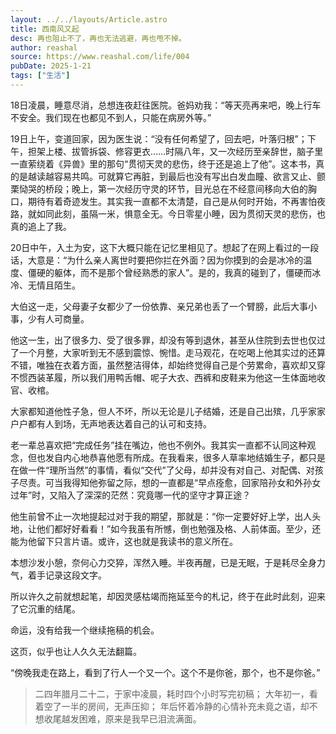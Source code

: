 ```yaml
---
layout: ../../layouts/Article.astro
title: 西南风又起
desc: 再也阻止不了，再也无法逃避，再也甩不掉。
author: reashal
source: https://www.reashal.com/life/004
pubDate: 2025-1-21
tags: ["生活"]
---
```


18日凌晨，睡意尽消，总想连夜赶往医院。爸妈劝我：“等天亮再来吧，晚上行车不安全。我们现在也都见不到人，只能在病房外等。”

19日上午，变道回家，因为医生说：“没有任何希望了，回去吧，叶落归根”；下午，担架上楼、拔管拆袋、修容更衣……时隔八年，又一次经历至亲辞世，脑子里一直萦绕着《异兽》里的那句“贯彻天灵的悲伤，终于还是追上了他”。这本书，真的是越读越容易共鸣。可就算它再脏，到最后也没有写出白发血瞳、欲言又止、颤栗恸哭的桥段；晚上，第一次经历守灵的环节，目光总在不经意间移向大伯的胸口，期待有着奇迹发生。其实我一直都不太清楚，自己是从何时开始，不再害怕夜路，就如同此刻，虽隔一米，惧意全无。今日零星小睡，因为贯彻天灵的悲伤，也真的追上了我。

20日中午，入土为安，这下大概只能在记忆里相见了。想起了在网上看过的一段话，大意是：“为什么亲人离世时要把你拦在外面？因为你摸到的会是冰冷的温度、僵硬的躯体，而不是那个曾经熟悉的家人”。是的，我真的碰到了，僵硬而冰冷、无情且陌生。

大伯这一走，父母妻子女都少了一份依靠、亲兄弟也丢了一个臂膀，此后大事小事，少有人可商量。

他这一生，出了很多力、受了很多罪，却没有等到退休，甚至从住院到去世也仅过了一个月整，大家听到无不感到震惊、惋惜。走马观花，在吃喝上他其实过的还算不错，唯独在衣着方面，虽然整洁得体，却始终觉得自己是个劳累命，喜欢却又穿不惯西装革履，所以我们用鸭舌帽、呢子大衣、西裤和皮鞋来为他这一生体面地收官、收棺。

大家都知道他性子急，但人不坏，所以无论是儿子结婚，还是自己出殡，几乎家家户户都有人到场，无声地表达着自己的认可和支持。

老一辈总喜欢把“完成任务”挂在嘴边，他也不例外。我其实一直都不认同这种观念，但也发自内心地恭喜他愿有所成。在我看来，很多人草率地结婚生子，都只是在做一件“理所当然”的事情，看似“交代”了父母，却并没有对自己、对配偶、对孩子尽责。可当我得知他弥留之际，想的一直都是“早点痊愈，回家陪孙女和外孙女过年”时，又陷入了深深的茫然：究竟哪一代的坚守才算正途？

他生前曾不止一次地提起过对于我的期望，那就是：“你一定要好好上学，出人头地，让他们都好好看看！”如今我虽有所憾，倒也勉强及格、人前体面。至少，还能为他留下只言片语。或许，这也就是我读书的意义所在。

本想沙发小憩，奈何心力交猝，浑然入睡。半夜再醒，已是无眠，于是耗尽全身力气，着手记录这段文字。

所以许久之前就想起笔，却因灵感枯竭而拖延至今的札记，终于在此时此刻，迎来了它沉重的结尾。

命运，没有给我一个继续拖稿的机会。

这页，似乎也让人久久无法翻篇。

“傍晚我走在路上，看到了行人一个又一个。这个不是你爸，那个，也不是你爸。”

> 二四年腊月二十二，于家中凌晨，耗时四个小时写完初稿；
> 大年初一，看着空了一半的房间，无声压抑；
> 年后怀着冷静的心情补充未竟之语，却不想收尾越发困难，原来是我早已泪流满面。